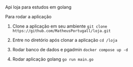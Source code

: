 Api loja para estudos em golang

Para rodar a aplicação
1. Clone a aplicação em seu ambiente
    `git clone https://github.com/MatheusPortugall/loja.git`

2. Entre no diretório após clonar a aplicação
	`cd /loja`
	
3. Rodar banco de dados e pgadmin
    `docker compose up -d`

4. Rodar aplicação golang
	`go run main.go`
